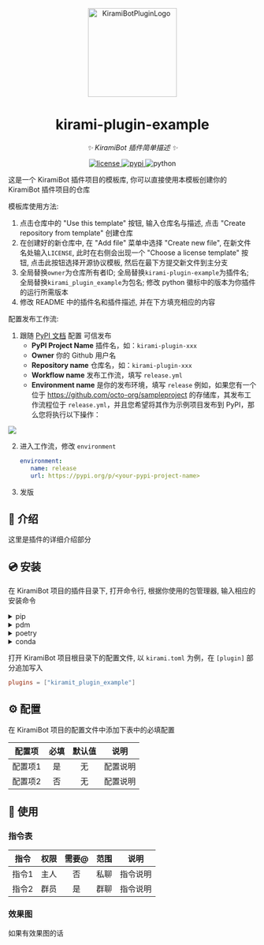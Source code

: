 <div align="center">
  <a href="#"><img src="https://kiramibot.dev/img/logo.svg" width="180" height="180" alt="KiramiBotPluginLogo"></a>
</div>

<div align="center">

# kirami-plugin-example

_✨ KiramiBot 插件简单描述 ✨_


<a href="./LICENSE">
    <img src="https://img.shields.io/github/license/owner/kirami-plugin-example.svg" alt="license">
</a>
<a href="https://pypi.python.org/pypi/kiramibot-plugin-example">
    <img src="https://img.shields.io/pypi/v/kirami-plugin-example.svg" alt="pypi">
</a>
<img src="https://img.shields.io/badge/python-3.10+-blue.svg" alt="python">

</div>

这是一个 KiramiBot 插件项目的模板库, 你可以直接使用本模板创建你的 KiramiBot 插件项目的仓库

模板库使用方法:
1. 点击仓库中的 "Use this template" 按钮, 输入仓库名与描述, 点击 "Create repository from template" 创建仓库
2. 在创建好的新仓库中, 在 "Add file" 菜单中选择 "Create new file", 在新文件名处输入`LICENSE`, 此时在右侧会出现一个 "Choose a license template" 按钮, 点击此按钮选择开源协议模板, 然后在最下方提交新文件到主分支
3. 全局替换`owner`为仓库所有者ID; 全局替换`kirami-plugin-example`为插件名; 全局替换`kirami_plugin_example`为包名; 修改 python 徽标中的版本为你插件的运行所需版本
4. 修改 README 中的插件名和插件描述, 并在下方填充相应的内容

配置发布工作流:
1. 跟随 [PyPI 文档](https://docs.pypi.org/trusted-publishers/) 配置 可信发布
   - **PyPI Project Name** 插件名，如：`kirami-plugin-xxx`
   - **Owner** 你的 Github 用户名
   - **Repository name** 仓库名，如：`kirami-plugin-xxx`
   - **Workflow name** 发布工作流，填写 `release.yml`
   - **Environment name** 是你的发布环境，填写 `release`
  例如，如果您有一个位于 https://github.com/octo-org/sampleproject 的存储库，其发布工作流程位于 `release.yml`，并且您希望将其作为示例项目发布到 PyPI，那么您将执行以下操作：
  <img src="https://docs.pypi.org/assets/pending-publisher-form-filled.png"/>

2. 进入工作流，修改 `environment`
   
   ```yaml
   environment:
      name: release
      url: https://pypi.org/p/<your-pypi-project-name>
   ```

3. 发版


## 📖 介绍

这里是插件的详细介绍部分

## 💿 安装

在 KiramiBot 项目的插件目录下, 打开命令行, 根据你使用的包管理器, 输入相应的安装命令

<details>
<summary>pip</summary>
  
```bash
pip install kirami-plugin-example
```
</details>
<details>
<summary>pdm</summary>

```bash
pdm add kirami-plugin-example
```
</details>
<details>
<summary>poetry</summary>

```bash
poetry add kirami-plugin-example
```
</details>
<details>
<summary>conda</summary>

```bash
conda install kirami-plugin-example
```
</details>

打开 KiramiBot 项目根目录下的配置文件, 以 `kirami.toml` 为例，在 `[plugin]` 部分追加写入
```toml
plugins = ["kiramit_plugin_example"]
```

## ⚙️ 配置

在 KiramiBot 项目的配置文件中添加下表中的必填配置

| 配置项 | 必填 | 默认值 | 说明 |
|:-----:|:----:|:----:|:----:|
| 配置项1 | 是 | 无 | 配置说明 |
| 配置项2 | 否 | 无 | 配置说明 |

## 🎉 使用
### 指令表
| 指令 | 权限 | 需要@ | 范围 | 说明 |
|:-----:|:----:|:----:|:----:|:----:|
| 指令1 | 主人 | 否 | 私聊 | 指令说明 |
| 指令2 | 群员 | 是 | 群聊 | 指令说明 |
### 效果图
如果有效果图的话
